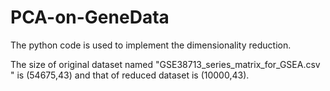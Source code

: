 # PCA-on-GeneData

The python code is used to implement the dimensionality reduction.



The size of original dataset named "GSE38713_series_matrix_for_GSEA.csv
" is (54675,43) and that of reduced dataset is (10000,43).
